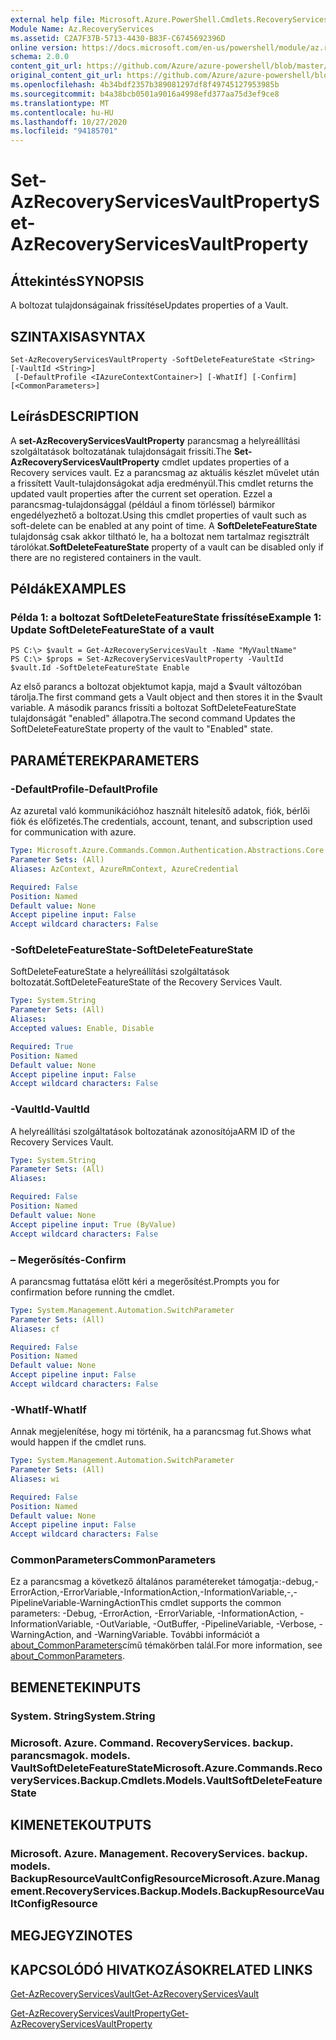```yaml
---
external help file: Microsoft.Azure.PowerShell.Cmdlets.RecoveryServices.Backup.dll-Help.xml
Module Name: Az.RecoveryServices
ms.assetid: C2A7F37B-5713-4430-B83F-C6745692396D
online version: https://docs.microsoft.com/en-us/powershell/module/az.recoveryservices/set-azrecoveryservicesvaultproperty
schema: 2.0.0
content_git_url: https://github.com/Azure/azure-powershell/blob/master/src/RecoveryServices/RecoveryServices/help/Set-AzRecoveryServicesVaultProperty.md
original_content_git_url: https://github.com/Azure/azure-powershell/blob/master/src/RecoveryServices/RecoveryServices/help/Set-AzRecoveryServicesVaultProperty.md
ms.openlocfilehash: 4b34bdf2357b389081297df8f49745127953985b
ms.sourcegitcommit: b4a38bcb0501a9016a4998efd377aa75d3ef9ce8
ms.translationtype: MT
ms.contentlocale: hu-HU
ms.lasthandoff: 10/27/2020
ms.locfileid: "94185701"
---
```

# <span data-ttu-id="a56bc-101">Set-AzRecoveryServicesVaultProperty</span><span class="sxs-lookup"><span data-stu-id="a56bc-101">Set-AzRecoveryServicesVaultProperty</span></span>

## <span data-ttu-id="a56bc-102">Áttekintés</span><span class="sxs-lookup"><span data-stu-id="a56bc-102">SYNOPSIS</span></span>
<span data-ttu-id="a56bc-103">A boltozat tulajdonságainak frissítése</span><span class="sxs-lookup"><span data-stu-id="a56bc-103">Updates properties of a Vault.</span></span>

## <span data-ttu-id="a56bc-104">SZINTAXISA</span><span class="sxs-lookup"><span data-stu-id="a56bc-104">SYNTAX</span></span>

```
Set-AzRecoveryServicesVaultProperty -SoftDeleteFeatureState <String> [-VaultId <String>]
 [-DefaultProfile <IAzureContextContainer>] [-WhatIf] [-Confirm] [<CommonParameters>]
```

## <span data-ttu-id="a56bc-105">Leírás</span><span class="sxs-lookup"><span data-stu-id="a56bc-105">DESCRIPTION</span></span>
<span data-ttu-id="a56bc-106">A **set-AzRecoveryServicesVaultProperty** parancsmag a helyreállítási szolgáltatások boltozatának tulajdonságait frissíti.</span><span class="sxs-lookup"><span data-stu-id="a56bc-106">The **Set-AzRecoveryServicesVaultProperty** cmdlet updates properties of a Recovery services vault.</span></span>
<span data-ttu-id="a56bc-107">Ez a parancsmag az aktuális készlet művelet után a frissített Vault-tulajdonságokat adja eredményül.</span><span class="sxs-lookup"><span data-stu-id="a56bc-107">This cmdlet returns the updated vault properties after the current set operation.</span></span>
<span data-ttu-id="a56bc-108">Ezzel a parancsmag-tulajdonsággal (például a finom törléssel) bármikor engedélyezhető a boltozat.</span><span class="sxs-lookup"><span data-stu-id="a56bc-108">Using this cmdlet properties of vault such as soft-delete can be enabled at any point of time.</span></span>
<span data-ttu-id="a56bc-109">A **SoftDeleteFeatureState** tulajdonság csak akkor tiltható le, ha a boltozat nem tartalmaz regisztrált tárolókat.</span><span class="sxs-lookup"><span data-stu-id="a56bc-109">**SoftDeleteFeatureState** property of a vault can be disabled only if there are no registered containers in the vault.</span></span>

## <span data-ttu-id="a56bc-110">Példák</span><span class="sxs-lookup"><span data-stu-id="a56bc-110">EXAMPLES</span></span>

### <span data-ttu-id="a56bc-111">Példa 1: a boltozat SoftDeleteFeatureState frissítése</span><span class="sxs-lookup"><span data-stu-id="a56bc-111">Example 1: Update SoftDeleteFeatureState of a vault</span></span>
```
PS C:\> $vault = Get-AzRecoveryServicesVault -Name "MyVaultName"
PS C:\> $props = Set-AzRecoveryServicesVaultProperty -VaultId $vault.Id -SoftDeleteFeatureState Enable
```

<span data-ttu-id="a56bc-112">Az első parancs a boltozat objektumot kapja, majd a $vault változóban tárolja.</span><span class="sxs-lookup"><span data-stu-id="a56bc-112">The first command gets a Vault object and then stores it in the $vault variable.</span></span>
<span data-ttu-id="a56bc-113">A második parancs frissíti a boltozat SoftDeleteFeatureState tulajdonságát "enabled" állapotra.</span><span class="sxs-lookup"><span data-stu-id="a56bc-113">The second command Updates the SoftDeleteFeatureState property of the vault to "Enabled" state.</span></span>

## <span data-ttu-id="a56bc-114">PARAMÉTEREK</span><span class="sxs-lookup"><span data-stu-id="a56bc-114">PARAMETERS</span></span>

### <span data-ttu-id="a56bc-115">-DefaultProfile</span><span class="sxs-lookup"><span data-stu-id="a56bc-115">-DefaultProfile</span></span>
<span data-ttu-id="a56bc-116">Az azuretal való kommunikációhoz használt hitelesítő adatok, fiók, bérlői fiók és előfizetés.</span><span class="sxs-lookup"><span data-stu-id="a56bc-116">The credentials, account, tenant, and subscription used for communication with azure.</span></span>

```yaml
Type: Microsoft.Azure.Commands.Common.Authentication.Abstractions.Core.IAzureContextContainer
Parameter Sets: (All)
Aliases: AzContext, AzureRmContext, AzureCredential

Required: False
Position: Named
Default value: None
Accept pipeline input: False
Accept wildcard characters: False
```

### <span data-ttu-id="a56bc-117">-SoftDeleteFeatureState</span><span class="sxs-lookup"><span data-stu-id="a56bc-117">-SoftDeleteFeatureState</span></span>
<span data-ttu-id="a56bc-118">SoftDeleteFeatureState a helyreállítási szolgáltatások boltozatát.</span><span class="sxs-lookup"><span data-stu-id="a56bc-118">SoftDeleteFeatureState of the Recovery Services Vault.</span></span>

```yaml
Type: System.String
Parameter Sets: (All)
Aliases:
Accepted values: Enable, Disable

Required: True
Position: Named
Default value: None
Accept pipeline input: False
Accept wildcard characters: False
```

### <span data-ttu-id="a56bc-119">-VaultId</span><span class="sxs-lookup"><span data-stu-id="a56bc-119">-VaultId</span></span>
<span data-ttu-id="a56bc-120">A helyreállítási szolgáltatások boltozatának azonosítója</span><span class="sxs-lookup"><span data-stu-id="a56bc-120">ARM ID of the Recovery Services Vault.</span></span>

```yaml
Type: System.String
Parameter Sets: (All)
Aliases:

Required: False
Position: Named
Default value: None
Accept pipeline input: True (ByValue)
Accept wildcard characters: False
```

### <span data-ttu-id="a56bc-121">– Megerősítés</span><span class="sxs-lookup"><span data-stu-id="a56bc-121">-Confirm</span></span>
<span data-ttu-id="a56bc-122">A parancsmag futtatása előtt kéri a megerősítést.</span><span class="sxs-lookup"><span data-stu-id="a56bc-122">Prompts you for confirmation before running the cmdlet.</span></span>

```yaml
Type: System.Management.Automation.SwitchParameter
Parameter Sets: (All)
Aliases: cf

Required: False
Position: Named
Default value: None
Accept pipeline input: False
Accept wildcard characters: False
```

### <span data-ttu-id="a56bc-123">-WhatIf</span><span class="sxs-lookup"><span data-stu-id="a56bc-123">-WhatIf</span></span>
<span data-ttu-id="a56bc-124">Annak megjelenítése, hogy mi történik, ha a parancsmag fut.</span><span class="sxs-lookup"><span data-stu-id="a56bc-124">Shows what would happen if the cmdlet runs.</span></span>

```yaml
Type: System.Management.Automation.SwitchParameter
Parameter Sets: (All)
Aliases: wi

Required: False
Position: Named
Default value: None
Accept pipeline input: False
Accept wildcard characters: False
```

### <span data-ttu-id="a56bc-125">CommonParameters</span><span class="sxs-lookup"><span data-stu-id="a56bc-125">CommonParameters</span></span>
<span data-ttu-id="a56bc-126">Ez a parancsmag a következő általános paramétereket támogatja:-debug,-ErrorAction,-ErrorVariable,-InformationAction,-InformationVariable,-,-PipelineVariable-WarningAction</span><span class="sxs-lookup"><span data-stu-id="a56bc-126">This cmdlet supports the common parameters: -Debug, -ErrorAction, -ErrorVariable, -InformationAction, -InformationVariable, -OutVariable, -OutBuffer, -PipelineVariable, -Verbose, -WarningAction, and -WarningVariable.</span></span> <span data-ttu-id="a56bc-127">További információt a [about_CommonParameters](http://go.microsoft.com/fwlink/?LinkID=113216)című témakörben talál.</span><span class="sxs-lookup"><span data-stu-id="a56bc-127">For more information, see [about_CommonParameters](http://go.microsoft.com/fwlink/?LinkID=113216).</span></span>

## <span data-ttu-id="a56bc-128">BEMENETEK</span><span class="sxs-lookup"><span data-stu-id="a56bc-128">INPUTS</span></span>

### <span data-ttu-id="a56bc-129">System. String</span><span class="sxs-lookup"><span data-stu-id="a56bc-129">System.String</span></span>

### <span data-ttu-id="a56bc-130">Microsoft. Azure. Command. RecoveryServices. backup. parancsmagok. models. VaultSoftDeleteFeatureState</span><span class="sxs-lookup"><span data-stu-id="a56bc-130">Microsoft.Azure.Commands.RecoveryServices.Backup.Cmdlets.Models.VaultSoftDeleteFeatureState</span></span>

## <span data-ttu-id="a56bc-131">KIMENETEK</span><span class="sxs-lookup"><span data-stu-id="a56bc-131">OUTPUTS</span></span>

### <span data-ttu-id="a56bc-132">Microsoft. Azure. Management. RecoveryServices. backup. models. BackupResourceVaultConfigResource</span><span class="sxs-lookup"><span data-stu-id="a56bc-132">Microsoft.Azure.Management.RecoveryServices.Backup.Models.BackupResourceVaultConfigResource</span></span>

## <span data-ttu-id="a56bc-133">MEGJEGYZI</span><span class="sxs-lookup"><span data-stu-id="a56bc-133">NOTES</span></span>

## <span data-ttu-id="a56bc-134">KAPCSOLÓDÓ HIVATKOZÁSOK</span><span class="sxs-lookup"><span data-stu-id="a56bc-134">RELATED LINKS</span></span>

[<span data-ttu-id="a56bc-135">Get-AzRecoveryServicesVault</span><span class="sxs-lookup"><span data-stu-id="a56bc-135">Get-AzRecoveryServicesVault</span></span>](./Get-AzRecoveryServicesVault.md)

[<span data-ttu-id="a56bc-136">Get-AzRecoveryServicesVaultProperty</span><span class="sxs-lookup"><span data-stu-id="a56bc-136">Get-AzRecoveryServicesVaultProperty</span></span>](./Get-AzRecoveryServicesVaultProperty.md)


